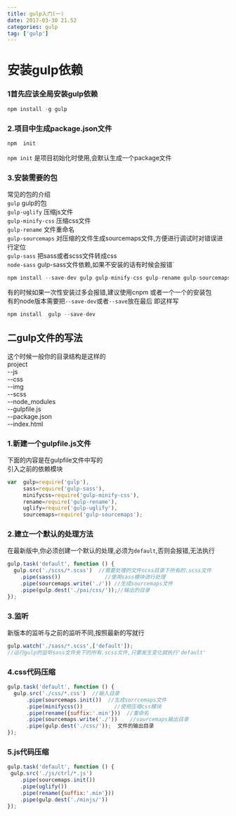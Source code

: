 ```yaml
---
title: gulp入门(一)
date: 2017-03-30 21.52
categories: gulp
tag: ['gulp']
---
```

# 安装gulp依赖
### 1首先应该全局安装gulp依赖
```javascript
npm install -g gulp
```
### 2.项目中生成package.json文件
```javascript
npm  init
```
`npm init` 是项目初始化时使用,会默认生成一个package文件
### 3.安装需要的包
常见的包的介绍<br>
`gulp`  gulp的包<br>
`gulp-uglify`  压缩js文件<br>
`gulp-minify-css`  压缩css文件<br>
`gulp-rename`  文件重命名<br>
`gulp-sourcemaps`  对压缩的文件生成sourcemaps文件,方便进行调试时对错误进行定位<br>
`gulp-sass`  把sass或者scss文件转成css<br>
`node-sass`  gulp-sass文件依赖,如果不安装的话有时候会报错`<br>

```javascript
npm install --save-dev gulp gulp-minify-css gulp-rename gulp-sourcemaps gulp-sass node-sass
```
有的时候如果一次性安装过多会报错,建议使用cnpm 或者一个一个的安装包<br>
有的node版本需要把`--save-dev`或者`--save`放在最后 即这样写

```javascript
npm install  gulp --save-dev
```
## 二gulp文件的写法
这个时候一般你的目录结构是这样的<br>
project<br>
--js<br>
--css<br>
--img<br>
--scss<br>
--node_modules<br>
--gulpfile.js<br>
--package.json<br>
--index.html

### 1.新建一个gulpfile.js文件
下面的内容是在gulpfile文件中写的<br>
引入之前的依赖模块
```javascript
var  gulp=require('gulp'),
     sass=require('gulp-sass'),
     minifycss=require('gulp-minify-css'),
     rename=require('gulp-rename'),
     uglify=require('gulp-uglify'),
     sourcemaps=require('gulp-sourcemaps');
```
### 2.建立一个默认的处理方法
在最新版中,你必须创建一个默认的处理,必须为`default`,否则会报错,无法执行
```javascript
gulp.task('default', function () {
  gulp.src('./scss/*.scss')  //需要处理的文件scss目录下所有的.scss文件
    .pipe(sass())              //使用sass模块进行处理
    .pipe(sourcemaps.write('./')) //生成sourcemaps文件
    .pipe(gulp.dest('./pai/css/'));//输出的目录
});
```

### 3.监听
新版本的监听与之前的监听不同,按照最新的写就行
```javascript
gulp.watch('./sass/*.scss',['default']);
//运行gulp的监听sass文件夹下的所有.scss文件,只要发生变化就执行'default'
```
### 4.css代码压缩
```javascript
gulp.task('default', function () {
  gulp.src('./css/*.css')  //输入目录
      .pipe(sourcemaps.init())  //生成sorrcemaps文件
      .pipe(minifycss())          //使用压缩css模块
      .pipe(rename({suffix:'.min'}))  //重命名
      .pipe(sourcemaps.write('./'))    //sourcemaps输出目录
      .pipe(gulp.dest('./css/'));  文件的输出目录
});
```
### 5.js代码压缩
```javascript
gulp.task('default', function () {
 gulp.src('./js/ctrl/*.js')
    .pipe(sourcemaps.init())
    .pipe(uglify())
    .pipe(rename({suffix:'.min'}))
    .pipe(gulp.dest('./minjs/'))
});
```